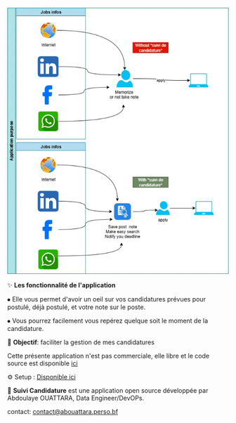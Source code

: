 ![application purpose](suivi_candidature.webp)

✨ **Les fonctionnalité de l'application**

⦁	Elle vous permet d'avoir un oeil sur vos candidatures prévues pour postulé, déjà postulé, et votre note sur le poste.

⦁	 Vous pourrez facilement vous repérez quelque soit le moment de la candidature.

🎯 **Objectif**: faciliter la gestion de mes candidatures

Cette présente application n'est pas commerciale, elle libre et le code source est disponible [ici](suivi_candidatures.py)

⚙️ Setup : [Disponible ici](https://drive.google.com/drive/folders/1hJtliq0oTOd5LCdyZLP1wvvg47HZQ8wo?usp=sharing)

🚀 **Suivi Candidature** est une application  open source développée par Abdoulaye OUATTARA, Data Engineer/DevOPs.

contact: [contact@abouattara.perso.bf](mailto:contact@abouattara.perso.bf)
